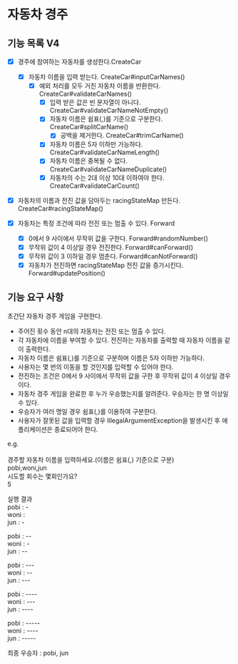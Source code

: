# 자동차 경주

## 기능 목록 V4

- [x] 경주에 참여하는 자동차를 생성한다.CreateCar
  - [x] 자동차 이름을 입력 받는다. CreateCar#inputCarNames()
    - [x] 예외 처리를 모두 거친 자동차 이름을 반환한다. CreateCar#validateCarNames()
      - [x] 입력 받은 값은 빈 문자열이 아니다. CreateCar#validateCarNameNotEmpty()
      - [x] 자동차 이름은 쉼표(,)를 기준으로 구분한다. CreateCar#splitCarName()
        - [x] 공백을 제거한다. CreateCar#trimCarName()
      - [x] 자동차 이름은 5자 이하만 가능하다. CreateCar#validateCarNameLength() 
      - [x] 자동차 이름은 중복될 수 없다. CreateCar#validateCarNameDuplicate()
      - [x] 자동차의 수는 2대 이상 10대 이하여야 한다. CreateCar#validateCarCount()
- [x] 자동차의 이름과 전진 값을 담아두는 racingStateMap 만든다. CreateCar#racingStateMap()

-[x] 자동차는 특정 조건에 따라 전진 또는 멈출 수 있다. Forward
  - [x] 0에서 9 사이에서 무작위 값을 구한다. Forward#randomNumber()
  - [x] 무작위 값이 4 이상일 경우 전진한다. Forward#canForward()
  - [x] 무작위 값이 3 이하일 경우 멈춘다. Forward#canNotForward()
  - [x] 자동차가 전진하면 racingStateMap 전진 값을 증가시킨다. Forward#updatePosition()

## 기능 요구 사항

초간단 자동차 경주 게임을 구현한다.

- 주어진 횟수 동안 n대의 자동차는 전진 또는 멈출 수 있다.
- 각 자동차에 이름을 부여할 수 있다. 전진하는 자동차를 출력할 때 자동차 이름을 같이 출력한다.
- 자동차 이름은 쉼표(,)를 기준으로 구분하며 이름은 5자 이하만 가능하다.
- 사용자는 몇 번의 이동을 할 것인지를 입력할 수 있어야 한다.
- 전진하는 조건은 0에서 9 사이에서 무작위 값을 구한 후 무작위 값이 4 이상일 경우이다.
- 자동차 경주 게임을 완료한 후 누가 우승했는지를 알려준다. 우승자는 한 명 이상일 수 있다.
- 우승자가 여러 명일 경우 쉼표(,)를 이용하여 구분한다.
- 사용자가 잘못된 값을 입력할 경우 IllegalArgumentException을 발생시킨 후 애플리케이션은 종료되어야 한다.

e.g. <br/><br/>
경주할 자동차 이름을 입력하세요.(이름은 쉼표(,) 기준으로 구분) <br/>
pobi,woni,jun <br/>
시도할 회수는 몇회인가요? <br/>
5 <br/>

실행 결과 <br/>
pobi : - <br/>
woni : <br/>
jun : - <br/>

pobi : -- <br/>
woni : - <br/>
jun : -- <br/>

pobi : --- <br/>
woni : -- <br/>
jun : --- <br/>

pobi : ---- <br/>
woni : --- <br/>
jun : ---- <br/>

pobi : ----- <br/>
woni : ---- <br/>
jun : ----- <br/>

최종 우승자 : pobi, jun
